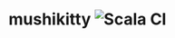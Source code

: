 # mushikitty ![Scala CI](https://github.com/stephen-lazaro/mushikitty/workflows/Scala%20CI/badge.svg)
